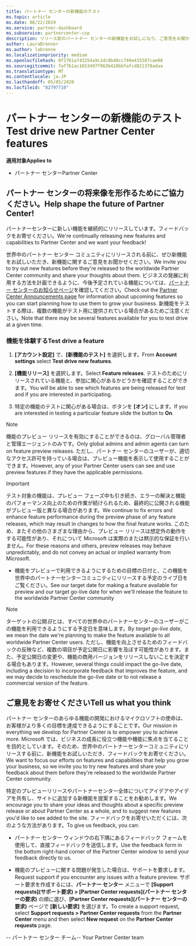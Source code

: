 ```yaml
---
title: パートナー センターの新機能のテスト
ms.topic: article
ms.date: 08/22/2019
ms.service: partner-dashboard
ms.subservice: partnercenter-csp
description: リリース前のパートナー センターの新機能をお試しになり、ご意見をお聞かせください。 パートナー センターの将来像を形作るためにご協力ください。
author: LauraBrenner
ms.author: labrenne
ms.localizationpriority: medium
ms.openlocfilehash: 0f2761a743254a9c1dc8b40cc749e415587cae08
ms.sourcegitcommit: faf7b1ac1653497f963b428bbfafcd821378adaa
ms.translationtype: MT
ms.contentlocale: ja-JP
ms.lasthandoff: 05/05/2020
ms.locfileid: "82797710"
---
```

# <a name="test-drive-new-partner-center-features"></a><span data-ttu-id="6c80d-104">パートナー センターの新機能のテスト</span><span class="sxs-lookup"><span data-stu-id="6c80d-104">Test drive new Partner Center features</span></span>

<span data-ttu-id="6c80d-105">**適用対象**</span><span class="sxs-lookup"><span data-stu-id="6c80d-105">**Applies to**</span></span>

- <span data-ttu-id="6c80d-106">パートナー センター</span><span class="sxs-lookup"><span data-stu-id="6c80d-106">Partner Center</span></span>

## <a name="help-shape-the-future-of-partner-center"></a><span data-ttu-id="6c80d-107">パートナー センターの将来像を形作るためにご協力ください。</span><span class="sxs-lookup"><span data-stu-id="6c80d-107">Help shape the future of Partner Center!</span></span>

<span data-ttu-id="6c80d-108">パートナーセンターに新しい機能を継続的にリリースしています。フィードバックをお寄せください。</span><span class="sxs-lookup"><span data-stu-id="6c80d-108">We're continually releasing new features and capabilities to Partner Center and we want your feedback!</span></span> 

<span data-ttu-id="6c80d-109">世界中のパートナー センター コミュニティにリリースされる前に、ぜひ新機能をお試しいただき、新機能に関するご意見をお聞かせください。</span><span class="sxs-lookup"><span data-stu-id="6c80d-109">We invite you to try out new features before they're released to the worldwide Partner Center community and share your thoughts about them.</span></span> <span data-ttu-id="6c80d-110">ビジネスの発展に利用する方法を計画できるように、今後予定されている機能については、[パートナー センターのお知らせページ](https://partnercenter.microsoft.com/pcv/announcements)を確認してください。</span><span class="sxs-lookup"><span data-stu-id="6c80d-110">Check out the [Partner Center Announcements page](https://partnercenter.microsoft.com/pcv/announcements) for information about upcoming features so you can start planning how to use them to grow your business.</span></span> <span data-ttu-id="6c80d-111">新機能をテストする際は、複数の機能がテスト用に提供されている場合があるためご注意ください。</span><span class="sxs-lookup"><span data-stu-id="6c80d-111">Note that there may be several features available for you to test drive at a given time.</span></span>

### <a name="test-drive-a-feature"></a><span data-ttu-id="6c80d-112">機能を体験する</span><span class="sxs-lookup"><span data-stu-id="6c80d-112">Test drive a feature</span></span>

1. <span data-ttu-id="6c80d-113">**[アカウント設定]** で、**[新機能のテスト]** を選択します。</span><span class="sxs-lookup"><span data-stu-id="6c80d-113">From **Account settings** select **Test drive new features**.</span></span>

2. <span data-ttu-id="6c80d-114">**[機能リリース]** を選択します。</span><span class="sxs-lookup"><span data-stu-id="6c80d-114">Select **Feature releases**.</span></span> <span data-ttu-id="6c80d-115">テストのためにリリースされている機能と、参加に関心があるかどうかを確認することができます。</span><span class="sxs-lookup"><span data-stu-id="6c80d-115">You will be able to see which features are being released for test and if you are interested in participating.</span></span>

3. <span data-ttu-id="6c80d-116">特定の機能のテストに関心がある場合は、ボタンを **[オン]** にします。</span><span class="sxs-lookup"><span data-stu-id="6c80d-116">If you are interested in testing a particular feature slide the button to **On**.</span></span> 

> [!NOTE]  
>  <span data-ttu-id="6c80d-117">機能のプレビュー リリースを有効にすることができるのは、グローバル管理者と管理エージェントのみです。</span><span class="sxs-lookup"><span data-stu-id="6c80d-117">Only global admins and admin agents can turn on feature preview releases.</span></span> <span data-ttu-id="6c80d-118">ただし、パートナー センターのユーザーが、適切なアクセス許可を持っている場合は、プレビュー機能を表示して使用することができます。</span><span class="sxs-lookup"><span data-stu-id="6c80d-118">However, any of your Partner Center users can see and use preview features if they have the applicable permissions.</span></span>

> [!IMPORTANT]  
> <span data-ttu-id="6c80d-119">テスト対象の機能は、プレビュー フェーズ中も引き続き、エラーの解決と機能のパフォーマンス向上のための作業が続けられるため、最終的に公開される機能がプレビュー版と異なる場合があります。</span><span class="sxs-lookup"><span data-stu-id="6c80d-119">We continue to fix errors and enhance feature performance during the preview phase of any feature releases, which may result in changes to how the final feature works.</span></span> <span data-ttu-id="6c80d-120">このため、またその他のさまざまな理由から、プレビュー リリースは想定外の動作をする可能性があり、それについて Microsoft は実際のまたは黙示的な保証を行いません。</span><span class="sxs-lookup"><span data-stu-id="6c80d-120">For these reasons and others, preview releases may behave unpredictably, and do not convey an actual or implied warranty from Microsoft.</span></span>

- <span data-ttu-id="6c80d-121">機能をプレビューで利用できるようにするための目標の日付と、この機能を世界中のパートナーセンターコミュニティにリリースする予定のライブ日をご覧ください。</span><span class="sxs-lookup"><span data-stu-id="6c80d-121">See our target date for making a feature available for preview and our target go-live date for when we'll release the feature to the worldwide Partner Center community</span></span>

> [!NOTE]  
>  <span data-ttu-id="6c80d-122">ターゲットの公開*日*とは、すべての世界中のパートナーセンターのユーザーがこの機能を利用できるようにする予定日を意味します。</span><span class="sxs-lookup"><span data-stu-id="6c80d-122">By *target go-live date*, we mean the date we're planning to make the feature available to all worldwide Partner Center users.</span></span> <span data-ttu-id="6c80d-123">ただし、機能を向上させるためのフィードバックの反映など、複数の項目が予定公開日に影響を及ぼす可能性があります。また、予定公開日の変更や、機能の商用バージョンをリリースしないことを決定する場合もあります。</span><span class="sxs-lookup"><span data-stu-id="6c80d-123">However, several things could impact the go-live date, including a decision to incorporate feedback that improves the feature, and we may decide to reschedule the go-live date or to not release a commercial version of the feature.</span></span>  


 
## <a name="tell-us-what-you-think"></a><span data-ttu-id="6c80d-124">ご意見をお寄せください</span><span class="sxs-lookup"><span data-stu-id="6c80d-124">Tell us what you think</span></span>

<span data-ttu-id="6c80d-125">パートナー センターのあらゆる機能の開発におけるマイクロソフトの使命は、お客様がより多くの目標を達成できるようにすることです。</span><span class="sxs-lookup"><span data-stu-id="6c80d-125">Our mission in everything we develop for Partner Center is to empower you to achieve more.</span></span> <span data-ttu-id="6c80d-126">Microsoft では、ビジネスの成長に役立つ機能や機能に焦点を当てることを目的としています。そのため、世界中のパートナーセンターコミュニティにリリースする前に、新機能をお試しいただき、フィードバックをお寄せください。</span><span class="sxs-lookup"><span data-stu-id="6c80d-126">We want to focus our efforts on features and capabilities that help you grow your business, so we invite you to try new features and share your feedback about them before they're released to the worldwide Partner Center community.</span></span> 

<span data-ttu-id="6c80d-127">特定のプレビューリリースやパートナーセンター全体についてアイデアやアイデアを共有し、サイトに追加する新機能を提案することをお勧めします。</span><span class="sxs-lookup"><span data-stu-id="6c80d-127">We encourage you to share your ideas and thoughts about a specific preview release or about Partner Center as a whole, and to suggest new features you'd like to see added to the site.</span></span> <span data-ttu-id="6c80d-128">フィードバックをお寄せいただくには、次のような方法があります。</span><span class="sxs-lookup"><span data-stu-id="6c80d-128">To give us feedback, you can:</span></span>  

-   <span data-ttu-id="6c80d-129">パートナー センター ウィンドウの右下隅にあるフィードバック フォームを使用して、直接フィードバックを送信します。</span><span class="sxs-lookup"><span data-stu-id="6c80d-129">Use the feedback form in the bottom right-hand corner of the Partner Center window to send your feedback directly to us.</span></span> 

-   <span data-ttu-id="6c80d-130">機能のプレビューに関する問題が発生した場合は、サポートを要求します。</span><span class="sxs-lookup"><span data-stu-id="6c80d-130">Request support if you encounter any issues with a feature preview.</span></span> <span data-ttu-id="6c80d-131">サポート要求を作成するには、**パートナー センター** メニューで **[Support requests]\(サポート要求\) > [Partner Center requests]\(パートナー センターの要求\)** の順に選び、**[Partner Center requests]\(パートナー センターの要求\)** ページで **[新しい要求]** を選びます。</span><span class="sxs-lookup"><span data-stu-id="6c80d-131">To create a support request, select **Support requests > Partner Center requests** from the **Partner Center** menu and then select **New request** on the **Partner Center requests** page.</span></span>



<span data-ttu-id="6c80d-132">-- パートナー センター チーム</span><span class="sxs-lookup"><span data-stu-id="6c80d-132">-- Your Partner Center team</span></span>

